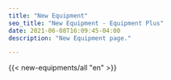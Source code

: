 ```yaml
---
title: "New Equipment"
seo_title: "New Equipment - Equipment Plus"
date: 2021-06-08T16:09:45-04:00
description: "New Equipment page."

---
```


{{< new-equipments/all "en" >}}